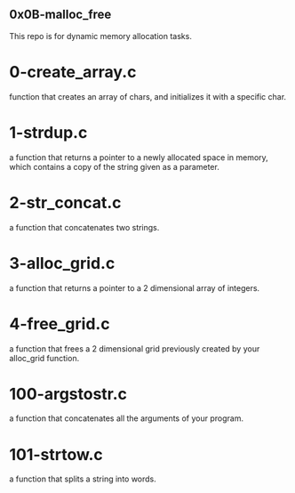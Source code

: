 ## 0x0B-malloc_free
This repo is for dynamic memory allocation tasks.

# 0-create_array.c
function that creates an array of chars, and initializes it with a specific char.

# 1-strdup.c
a function that returns a pointer to a newly allocated space in memory, which contains a copy of the string given as a parameter.

# 2-str_concat.c
a function that concatenates two strings.

# 3-alloc_grid.c
a function that returns a pointer to a 2 dimensional array of integers.

# 4-free_grid.c
a function that frees a 2 dimensional grid previously created by your alloc_grid function.

# 100-argstostr.c
a function that concatenates all the arguments of your program.

# 101-strtow.c
a function that splits a string into words.

